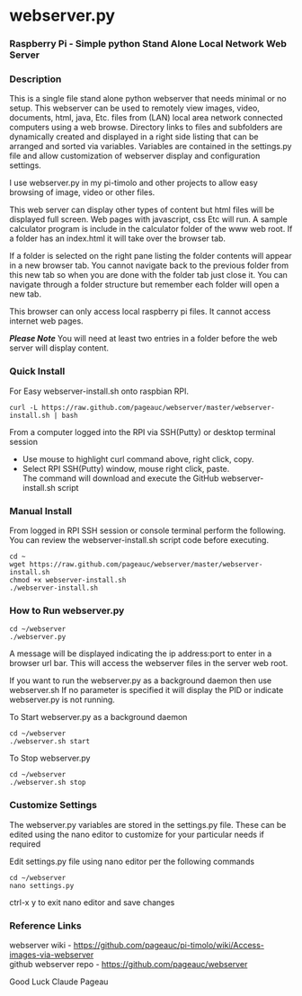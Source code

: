 # webserver.py
### Raspberry Pi - Simple python Stand Alone Local Network Web Server 

### Description
This is a single file stand alone python webserver that needs minimal or no setup. 
This webserver can be used to remotely view images, video, documents, html, java, Etc. 
files from (LAN) local area network connected computers using a web browse. Directory links 
to files and subfolders are dynamically created and displayed in a right side 
listing that can be arranged and sorted via variables. Variables are contained 
in the settings.py file and allow customization of webserver display and configuration settings.

I use webserver.py in my pi-timolo and other projects
to allow easy browsing of image, video or other files.  

This web server can display other types of content
but html files will be displayed full screen.
Web pages with javascript, css Etc will run. A sample calculator program is 
include in the calculator folder of the www web root. 
If a folder has an index.html it will take over 
the browser tab. 

If a folder is selected on the right pane listing
the folder contents will appear in a new browser tab.
You cannot navigate back to the previous folder from
this new tab so when you are done with the folder
tab just close it.  You can navigate through a
folder structure but remember each folder will
open a new tab.	 

This browser can only access local raspberry pi
files. It cannot access internet web pages.

***Please Note***
You will need at least two entries in a folder
before the web server will display content.
 
### Quick Install
For Easy webserver-install.sh onto raspbian RPI. 

    curl -L https://raw.github.com/pageauc/webserver/master/webserver-install.sh | bash

From a computer logged into the RPI via SSH(Putty) or desktop terminal session  
* Use mouse to highlight curl command above, right click, copy.  
* Select RPI SSH(Putty) window, mouse right click, paste.   
The command will download and execute the GitHub webserver-install.sh script   
    
### Manual Install   
From logged in RPI SSH session or console terminal perform the following. You can review
the webserver-install.sh script code before executing.

    cd ~
    wget https://raw.github.com/pageauc/webserver/master/webserver-install.sh
    chmod +x webserver-install.sh
    ./webserver-install.sh
    
### How to Run webserver.py
    
    cd ~/webserver
    ./webserver.py

A message will be displayed indicating the ip address:port to enter in
a browser url bar.  This will access the webserver files in the server web root. 

If you want to run the webserver.py as a background daemon then use webserver.sh
If no parameter is specified it will display the PID or indicate webserver.py is
not running. 

To Start webserver.py as a background daemon

    cd ~/webserver
    ./webserver.sh start    

To Stop webserver.py

    cd ~/webserver
    ./webserver.sh stop    
     
### Customize Settings

The webserver.py variables are stored in the settings.py file.  These can be
edited using the nano editor to customize for your particular needs if required
   
Edit settings.py file using nano editor per the following commands

    cd ~/webserver
    nano settings.py

ctrl-x y to exit nano editor and save changes
    
### Reference Links  
webserver wiki - https://github.com/pageauc/pi-timolo/wiki/Access-images-via-webserver   
github webserver repo - https://github.com/pageauc/webserver

 
Good Luck
Claude Pageau 
